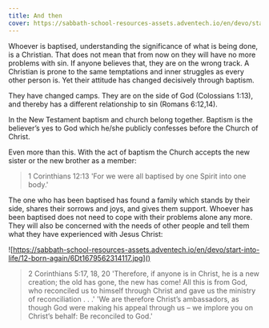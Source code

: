 ```yaml
---
title: And then
cover: https://sabbath-school-resources-assets.adventech.io/en/devo/start-into-life/12-born-again/xJd1679562299381.jpg
---
```


Whoever is baptised, understanding the significance of what is being done, is a Christian. That does not mean that from now on they will have no more problems with sin. If anyone believes that, they are on the wrong track. A Christian is prone to the same temptations and inner struggles as every other person is. Yet their attitude has changed decisively through baptism.

They have changed camps. They are on the side of God (Colossians 1:13), and thereby has a different relationship to sin (Romans 6:12,14).

In the New Testament baptism and church belong together. Baptism is the believer’s yes to God which he/she publicly confesses before the Church of Christ.

Even more than this. With the act of baptism the Church accepts the new sister or the new brother as a member:

> <callout>1 Corinthians 12:13</callout>
> 'For we were all baptised by one Spirit into one body.'

The one who has been baptised has found a family which stands by their side, shares their sorrows and joys, and gives them support. Whoever has been baptised does not need to cope with their problems alone any more. They will also be concerned with the needs of other people and tell them what they have experienced with Jesus Christ:

![https://sabbath-school-resources-assets.adventech.io/en/devo/start-into-life/12-born-again/6Dt1679562314117.jpg]()

> <callout>2 Corinthians 5:17, 18, 20</callout>
> 'Therefore, if anyone is in Christ, he is a new creation; the old has gone, the new has come! All this is from God, who reconciled us to himself through Christ and gave us the ministry of reconciliation . . .'
'We are therefore Christ’s ambassadors, as though God were making his appeal through us – we implore you on Christ’s behalf: Be reconciled to God.'
